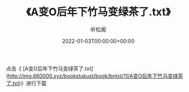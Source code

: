 ﻿---
title:  《A变O后年下竹马变绿茶了.txt》
date:   2022-01-03T00:00:00+00:00
author: 听松阁
layout: post
permalink: /A变O后年下竹马变绿茶了/
categories: 小说
tags: [小说]
---

点击《 [A变O后年下竹马变绿茶了.txt](<a href="http://img.660000.xyz/bookstukust/book/bntxt/11/A" target=_blank>http://img.660000.xyz/bookstukust/book/bntxt/11/A变O后年下竹马变绿茶了.txt)》进行下载